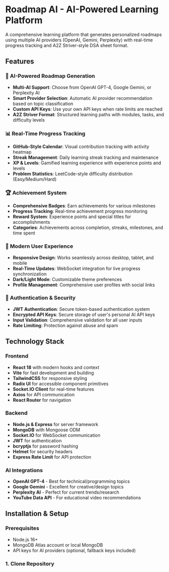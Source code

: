 # Roadmap AI - AI-Powered Learning Platform

A comprehensive learning platform that generates personalized roadmaps using multiple AI providers (OpenAI, Gemini, Perplexity) with real-time progress tracking and A2Z Striver-style DSA sheet format.

## Features

### 🤖 AI-Powered Roadmap Generation
- **Multi-AI Support**: Choose from OpenAI GPT-4, Google Gemini, or Perplexity AI
- **Smart Provider Selection**: Automatic AI provider recommendation based on topic classification
- **Custom API Keys**: Use your own API keys when rate limits are reached
- **A2Z Striver Format**: Structured learning paths with modules, tasks, and difficulty levels

### 📊 Real-Time Progress Tracking
- **GitHub-Style Calendar**: Visual contribution tracking with activity heatmap
- **Streak Management**: Daily learning streak tracking and maintenance
- **XP & Levels**: Gamified learning experience with experience points and levels
- **Problem Statistics**: LeetCode-style difficulty distribution (Easy/Medium/Hard)

### 🏆 Achievement System
- **Comprehensive Badges**: Earn achievements for various milestones
- **Progress Tracking**: Real-time achievement progress monitoring
- **Reward System**: Experience points and special titles for accomplishments
- **Categories**: Achievements across completion, streaks, milestones, and time spent

### 📱 Modern User Experience
- **Responsive Design**: Works seamlessly across desktop, tablet, and mobile
- **Real-Time Updates**: WebSocket integration for live progress synchronization
- **Dark/Light Mode**: Customizable theme preferences
- **Profile Management**: Comprehensive user profiles with social links

### 🔐 Authentication & Security
- **JWT Authentication**: Secure token-based authentication system
- **Encrypted API Keys**: Secure storage of user's personal AI API keys
- **Input Validation**: Comprehensive validation for all user inputs
- **Rate Limiting**: Protection against abuse and spam

## Technology Stack

### Frontend
- **React 18** with modern hooks and context
- **Vite** for fast development and building
- **TailwindCSS** for responsive styling
- **Radix UI** for accessible component primitives
- **Socket.IO Client** for real-time features
- **Axios** for API communication
- **React Router** for navigation

### Backend
- **Node.js & Express** for server framework
- **MongoDB** with Mongoose ODM
- **Socket.IO** for WebSocket communication
- **JWT** for authentication
- **bcryptjs** for password hashing
- **Helmet** for security headers
- **Express Rate Limit** for API protection

### AI Integrations
- **OpenAI GPT-4** - Best for technical/programming topics
- **Google Gemini** - Excellent for creative/design topics  
- **Perplexity AI** - Perfect for current trends/research
- **YouTube Data API** - For educational video recommendations

## Installation & Setup

### Prerequisites
- Node.js 16+ 
- MongoDB Atlas account or local MongoDB
- API keys for AI providers (optional, fallback keys included)

### 1. Clone Repository
